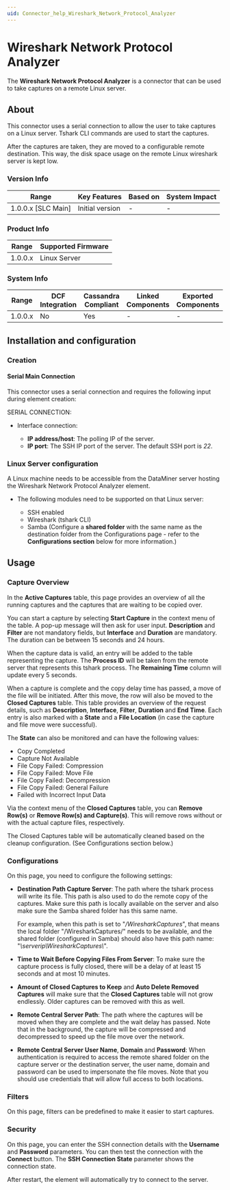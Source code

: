 ```yaml
---
uid: Connector_help_Wireshark_Network_Protocol_Analyzer
---
```


# Wireshark Network Protocol Analyzer

The **Wireshark Network Protocol Analyzer** is a connector that can be used to take captures on a remote Linux server.

## About

This connector uses a serial connection to allow the user to take captures on a Linux server. Tshark CLI commands are used to start the captures.

After the captures are taken, they are moved to a configurable remote destination. This way, the disk space usage on the remote Linux wireshark server is kept low.

### Version Info

| Range                | Key Features     | Based on     | System Impact     |
|----------------------|------------------|--------------|-------------------|
| 1.0.0.x [SLC Main]   | Initial version  | -            | -                 |

### Product Info

| Range     | Supported Firmware     |
|-----------|------------------------|
| 1.0.0.x   | Linux Server           |

### System Info

| Range     | DCF Integration     | Cassandra Compliant     | Linked Components     | Exported Components     |
|-----------|---------------------|-------------------------|-----------------------|-------------------------|
| 1.0.0.x   | No                  | Yes                     | -                     | -                       |

## Installation and configuration

### Creation

#### Serial Main Connection

This connector uses a serial connection and requires the following input during element creation:

SERIAL CONNECTION:

- Interface connection:

  - **IP address/host**: The polling IP of the server.
  - **IP port**: The SSH IP port of the server. The default SSH port is *22*.

### Linux Server configuration

A Linux machine needs to be accessible from the DataMiner server hosting the Wireshark Network Protocol Analyzer element.

- The following modules need to be supported on that Linux server:

  - SSH enabled
  - Wireshark (tshark CLI)
  - Samba (Configure a **shared folder** with the same name as the destination folder from the Configurations page - refer to the **Configurations section** below for more information.)

## Usage

### Capture Overview

In the **Active Captures** table, this page provides an overview of all the running captures and the captures that are waiting to be copied over.

You can start a capture by selecting **Start Capture** in the context menu of the table. A pop-up message will then ask for user input. **Description** and **Filter** are not mandatory fields, but **Interface** and **Duration** are mandatory. The duration can be between 15 seconds and 24 hours.

When the capture data is valid, an entry will be added to the table representing the capture. The **Process ID** will be taken from the remote server that represents this tshark process. The **Remaining Time** column will update every 5 seconds.

When a capture is complete and the copy delay time has passed, a move of the file will be initiated. After this move, the row will also be moved to the **Closed Captures** table. This table provides an overview of the request details, such as **Description**, **Interface**, **Filter**, **Duration** and **End Time**. Each entry is also marked with a **State** and a **File Location** (in case the capture and file move were successful).

The **State** can also be monitored and can have the following values:

- Copy Completed
- Capture Not Available
- File Copy Failed: Compression
- File Copy Failed: Move File
- File Copy Failed: Decompression
- File Copy Failed: General Failure
- Failed with Incorrect Input Data

Via the context menu of the **Closed Captures** table, you can **Remove Row(s)** or **Remove Row(s) and Capture(s)**. This will remove rows without or with the actual capture files, respectively.

The Closed Captures table will be automatically cleaned based on the cleanup configuration. (See Configurations section below.)

### Configurations

On this page, you need to configure the following settings:

- **Destination Path Capture Server**: The path where the tshark process will write its file. This path is also used to do the remote copy of the captures. Make sure this path is locally available on the server and also make sure the Samba shared folder has this same name.

  For example, when this path is set to "*/WiresharkCaptures*", that means the local folder "/WiresharkCaptures/" needs to be available, and the shared folder (configured in Samba) should also have this path name: "*\\serverip\WiresharkCaptures\\*".

- **Time to Wait Before Copying Files From Server**: To make sure the capture process is fully closed, there will be a delay of at least 15 seconds and at most 10 minutes.

- **Amount of Closed Captures to Keep** and **Auto Delete Removed Captures** will make sure that the **Closed Captures** table will not grow endlessly. Older captures can be removed with this as well.

- **Remote Central Server Path**: The path where the captures will be moved when they are complete and the wait delay has passed. Note that in the background, the capture will be compressed and decompressed to speed up the file move over the network.

- **Remote Central Server User Name**, **Domain** and **Password**: When authentication is required to access the remote shared folder on the capture server or the destination server, the user name, domain and password can be used to impersonate the file moves. Note that you should use credentials that will allow full access to both locations.

### Filters

On this page, filters can be predefined to make it easier to start captures.

### Security

On this page, you can enter the SSH connection details with the **Username** and **Password** parameters. You can then test the connection with the **Connect** button. The **SSH Connection State** parameter shows the connection state.

After restart, the element will automatically try to connect to the server.
